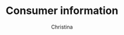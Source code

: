 ---
layout: post
title: Consumer information
author: Christina
section: resources
categories: [resources, christina]
audience: ""
keywords: ""
goals: ""
actions: ""
---